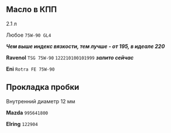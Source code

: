 ## Масло в КПП

2.1 л

Любое `75W-90 GL4`

***Чем выше индекс вязкости, тем лучше - от 195, в идеале 220***

__Ravenol__ `TSG 75W-90` `122210100101999` ***залито сейчас***

__Eni__ `Rotra FE 75W-90`

## Прокладка пробки

Внутренний диаметр 12 мм

__Mazda__ `995641800`

__Elring__ `122904`